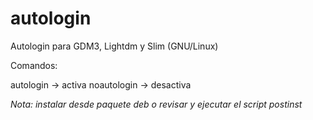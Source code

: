 # autologin
Autologin para GDM3, Lightdm y Slim (GNU/Linux)

Comandos:

autologin -> activa
noautologin -> desactiva

<i>Nota: instalar desde paquete deb o revisar y ejecutar el script postinst</i>
